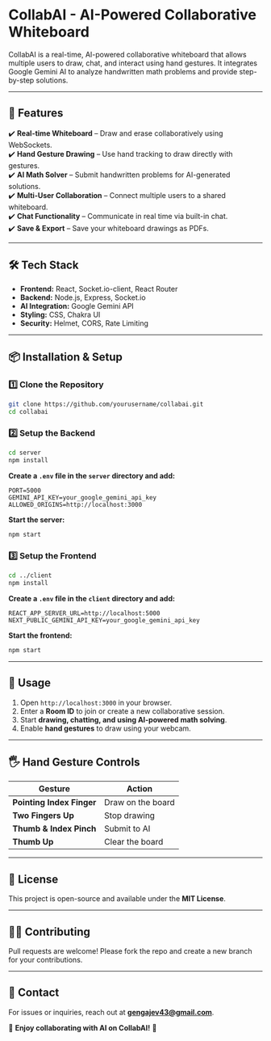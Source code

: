 # **CollabAI - AI-Powered Collaborative Whiteboard**  

CollabAI is a real-time, AI-powered collaborative whiteboard that allows multiple users to draw, chat, and interact using hand gestures. It integrates Google Gemini AI to analyze handwritten math problems and provide step-by-step solutions.  

---

## **🚀 Features**  
✔️ **Real-time Whiteboard** – Draw and erase collaboratively using WebSockets.  
✔️ **Hand Gesture Drawing** – Use hand tracking to draw directly with gestures.  
✔️ **AI Math Solver** – Submit handwritten problems for AI-generated solutions.  
✔️ **Multi-User Collaboration** – Connect multiple users to a shared whiteboard.  
✔️ **Chat Functionality** – Communicate in real time via built-in chat.  
✔️ **Save & Export** – Save your whiteboard drawings as PDFs.  

---

## **🛠️ Tech Stack**  
- **Frontend:** React, Socket.io-client, React Router  
- **Backend:** Node.js, Express, Socket.io  
- **AI Integration:** Google Gemini API  
- **Styling:** CSS, Chakra UI  
- **Security:** Helmet, CORS, Rate Limiting  

---

## **📦 Installation & Setup**  

### **1️⃣ Clone the Repository**  
```sh
git clone https://github.com/yourusername/collabai.git
cd collabai
```

### **2️⃣ Setup the Backend**  
```sh
cd server
npm install
```
**Create a `.env` file in the `server` directory and add:**  
```env
PORT=5000
GEMINI_API_KEY=your_google_gemini_api_key
ALLOWED_ORIGINS=http://localhost:3000
```
**Start the server:**  
```sh
npm start
```

### **3️⃣ Setup the Frontend**  
```sh
cd ../client
npm install
```
**Create a `.env` file in the `client` directory and add:**  
```env
REACT_APP_SERVER_URL=http://localhost:5000
NEXT_PUBLIC_GEMINI_API_KEY=your_google_gemini_api_key
```
**Start the frontend:**  
```sh
npm start
```

---

## **📌 Usage**  
1. Open `http://localhost:3000` in your browser.  
2. Enter a **Room ID** to join or create a new collaborative session.  
3. Start **drawing, chatting, and using AI-powered math solving**.  
4. Enable **hand gestures** to draw using your webcam.  

---

## **🖐️ Hand Gesture Controls**  
| **Gesture**        | **Action**          |  
|--------------------|--------------------|  
| **Pointing Index Finger** | Draw on the board |  
| **Two Fingers Up** | Stop drawing |  
| **Thumb & Index Pinch** | Submit to AI |  
| **Thumb Up** | Clear the board |  

---

## **📜 License**  
This project is open-source and available under the **MIT License**.  

---

## **👨‍💻 Contributing**  
Pull requests are welcome! Please fork the repo and create a new branch for your contributions.  

---

## **📧 Contact**  
For issues or inquiries, reach out at **gengajev43@gmail.com**.  

🚀 **Enjoy collaborating with AI on CollabAI!** 🎨
